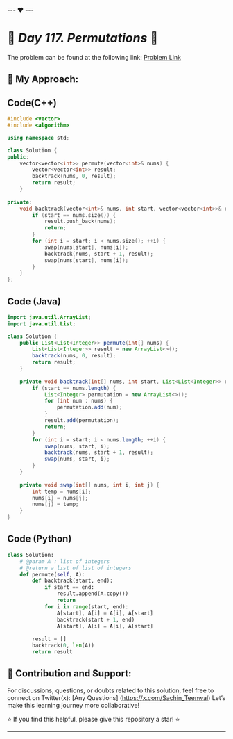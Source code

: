 --- ❤️ ---

# 🚀 _Day 117. Permutations_ 🧠


The problem can be found at the following link: [Problem Link](https://www.interviewbit.com/problems/permutations/)

## 🎯 **My Approach:**


## Code(C++)
```cpp
#include <vector>
#include <algorithm>

using namespace std;

class Solution {
public:
    vector<vector<int>> permute(vector<int>& nums) {
        vector<vector<int>> result;
        backtrack(nums, 0, result);
        return result;
    }
    
private:
    void backtrack(vector<int>& nums, int start, vector<vector<int>>& result) {
        if (start == nums.size()) {
            result.push_back(nums);
            return;
        }
        for (int i = start; i < nums.size(); ++i) {
            swap(nums[start], nums[i]);
            backtrack(nums, start + 1, result);
            swap(nums[start], nums[i]);
        }
    }
};
```

## Code (Java)

```java
import java.util.ArrayList;
import java.util.List;

class Solution {
    public List<List<Integer>> permute(int[] nums) {
        List<List<Integer>> result = new ArrayList<>();
        backtrack(nums, 0, result);
        return result;
    }
    
    private void backtrack(int[] nums, int start, List<List<Integer>> result) {
        if (start == nums.length) {
            List<Integer> permutation = new ArrayList<>();
            for (int num : nums) {
                permutation.add(num);
            }
            result.add(permutation);
            return;
        }
        for (int i = start; i < nums.length; ++i) {
            swap(nums, start, i);
            backtrack(nums, start + 1, result);
            swap(nums, start, i);
        }
    }
    
    private void swap(int[] nums, int i, int j) {
        int temp = nums[i];
        nums[i] = nums[j];
        nums[j] = temp;
    }
}
```

## Code (Python)

```python
class Solution:
    # @param A : list of integers
    # @return a list of list of integers
    def permute(self, A):
        def backtrack(start, end):
            if start == end:
                result.append(A.copy())
                return
            for i in range(start, end):
                A[start], A[i] = A[i], A[start]
                backtrack(start + 1, end)
                A[start], A[i] = A[i], A[start]
        
        result = []
        backtrack(0, len(A))
        return result
```



## 🎯 **Contribution and Support:**

For discussions, questions, or doubts related to this solution, feel free to connect on Twitter(x): [Any Questions] (https://x.com/Sachin_Teenwal) Let’s make this learning journey more collaborative!

⭐ If you find this helpful, please give this repository a star! ⭐

---
